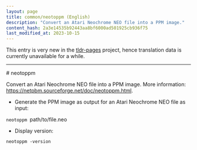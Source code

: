 ```yaml
---
layout: page
title: common/neotoppm (English)
description: "Convert an Atari Neochrome NEO file into a PPM image."
content_hash: 2a3e14535b92443aa8bf6000ad501925cb936f75
last_modified_at: 2023-10-15
---
```


This entry is very new in the [tldr-pages](https://github.com/tldr-pages/tldr) project, hence translation data is currently unavailable for a while.

<hr># neotoppm

Convert an Atari Neochrome NEO file into a PPM image.
More information: <https://netpbm.sourceforge.net/doc/neotoppm.html>.

- Generate the PPM image as output for an Atari Neochrome NEO file as input:

`neotoppm `<span class="tldr-var badge badge-pill bg-dark-lm bg-white-dm text-white-lm text-dark-dm font-weight-bold">path/to/file.neo</span>

- Display version:

`neotoppm -version`
